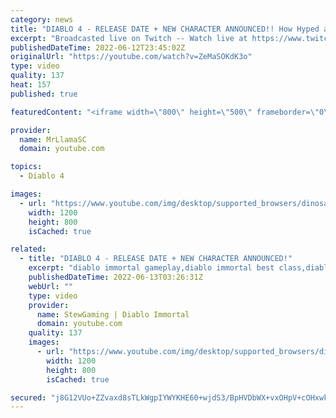 ```yaml
---
category: news
title: "DIABLO 4 - RELEASE DATE + NEW CHARACTER ANNOUNCED!! How Hyped are we??"
excerpt: "Broadcasted live on Twitch -- Watch live at https://www.twitch.tv/mrllamasc."
publishedDateTime: 2022-06-12T23:45:02Z
originalUrl: "https://youtube.com/watch?v=ZeMaSOKdK3o"
type: video
quality: 137
heat: 157
published: true

featuredContent: "<iframe width=\"800\" height=\"500\" frameborder=\"0\" src=\"https://www.youtube.com/embed/ZeMaSOKdK3o\" allow=\"accelerometer; autoplay; encrypted-media; gyroscope; picture-in-picture\" allowfullscreen></iframe>"

provider:
  name: MrLlamaSC
  domain: youtube.com

topics:
  - Diablo 4

images:
  - url: "https://www.youtube.com/img/desktop/supported_browsers/dinosaur.png"
    width: 1200
    height: 800
    isCached: true

related:
  - title: "DIABLO 4 - RELEASE DATE + NEW CHARACTER ANNOUNCED!"
    excerpt: "diablo immortal gameplay,diablo immortal best class,diablo immortal necromancer,diablo immortal announcement,diablo ..."
    publishedDateTime: 2022-06-13T03:26:31Z
    webUrl: ""
    type: video
    provider:
      name: StewGaming | Diablo Immortal
      domain: youtube.com
    quality: 137
    images:
      - url: "https://www.youtube.com/img/desktop/supported_browsers/dinosaur.png"
        width: 1200
        height: 800
        isCached: true

secured: "j8G12VUo+ZZvaxd8sTLkWgpIYWYKHE60+wjdS3/BpHVDbWX+vxOHpV+cOHxwkl7RnJLWTakLwCO6SCv5YJADyaIk/p4+fv0ZJJACvVM83VBNqc2CVVXCb7S3J3gFEvwM2P28K1hsctrWNqPZmWZObv619L6c3qzcCciRvmb+vv1xosId+EIvBrFGcl8rm0x77H20o1xd8ehDn8LJ9QVY0mzOR1Q9nMtgHgRvsDi7doAxi4VIbiOgxkId9MT5qmKsR12MpdoVLrYwzrkFMPcC6llECEYk3m3wZKMrQXLpjMvd++FqykVE/9vuQu/PxP48cpDqkVYUDhla8BX3qLmvE5m20ovZu496dYsfqWQL1lWhz/rnQQMc0dxoFOY0Hc8WCforv4x5ZKXWm24ISG/Mfqti2cVl/ojC/6LNHKKxBBBtWIQ3XfrRnS8LJfUlzn7y;lA4iK2EBovF3v2+MptEX3w=="
---
```


